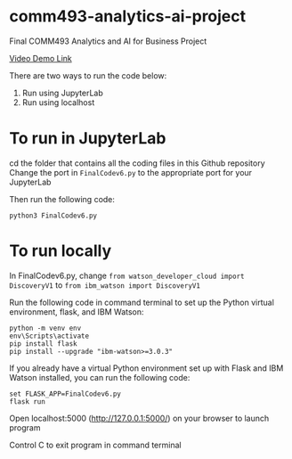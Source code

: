 # comm493-analytics-ai-project
Final COMM493 Analytics and AI for Business Project

[Video Demo Link](https://youtu.be/aSixoxLwBRk)

There are two ways to run the code below:
1. Run using JupyterLab
2. Run using localhost

# To run in JupyterLab
cd the folder that contains all the coding files in this Github repository
Change the port in `FinalCodev6.py` to the appropriate port for your JupyterLab

Then run the following code:

```
python3 FinalCodev6.py

```

# To run locally

In FinalCodev6.py, change `from watson_developer_cloud import DiscoveryV1` to `from ibm_watson import DiscoveryV1`

Run the following code in command terminal to set up the Python virtual environment, flask, and IBM Watson:

```
python -m venv env
env\Scripts\activate
pip install flask
pip install --upgrade "ibm-watson>=3.0.3"
```

If you already have a virtual Python environment set up with Flask and IBM Watson installed, you can run the following code:

```
set FLASK_APP=FinalCodev6.py
flask run

```

Open localhost:5000 (http://127.0.0.1:5000/) on your browser to launch program

Control C to exit program in command terminal